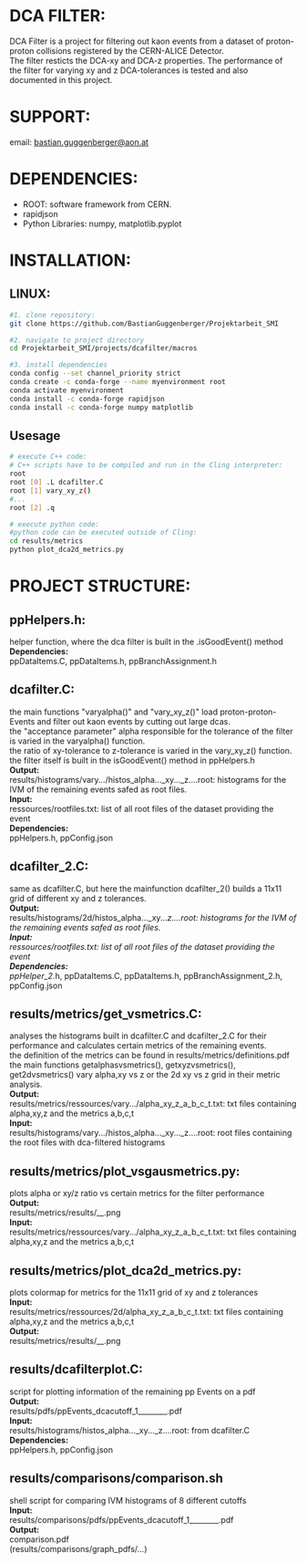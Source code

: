 # DCA FILTER:
DCA Filter is a project for filtering out kaon events from a dataset of proton-proton collisions registered by the CERN-ALICE Detector.  
The filter resticts the DCA-xy and DCA-z properties. The performance of the filter for varying xy and z DCA-tolerances is tested and also documented in this project.

# SUPPORT:
email: bastian.guggenberger@aon.at

# DEPENDENCIES:
- ROOT: software framework from CERN.  
- rapidjson  
- Python Libraries: numpy, matplotlib.pyplot  

# INSTALLATION:
## LINUX:
```bash
#1. clone repository:
git clone https://github.com/BastianGuggenberger/Projektarbeit_SMI

#2. navigate to project directory
cd Projektarbeit_SMI/projects/dcafilter/macros

#3. install dependencies
conda config --set channel_priority strict
conda create -c conda-forge --name myenvironment root
conda activate myenvironment
conda install -c conda-forge rapidjson
conda install -c conda-forge numpy matplotlib
```

## Usesage
```bash
# execute C++ code:
# C++ scripts have to be compiled and run in the Cling interpreter:
root
root [0] .L dcafilter.C
root [1] vary_xy_z()
#...
root [2] .q

# execute python code:
#python code can be executed outside of Cling:
cd results/metrics
python plot_dca2d_metrics.py
```


# PROJECT STRUCTURE:

## ppHelpers.h:
helper function, where the dca filter is built in the .isGoodEvent() method  
**Dependencies:**  
ppDataItems.C, ppDataItems.h, ppBranchAssignment.h  


## dcafilter.C:
the main functions "varyalpha()" and "vary_xy_z()" load proton-proton-Events and filter out kaon events by cutting out large dcas.  
the "acceptance parameter" alpha responsible for the tolerance of the filter is varied in the varyalpha() function.  
the ratio of xy-tolerance to z-tolerance is varied in the vary_xy_z() function.  
the filter itself is built in the isGoodEvent() method in ppHelpers.h  
**Output:**  
results/histograms/vary.../histos_alpha..._xy..._z....root: histograms for the IVM of the remaining events safed as root files.  
**Input:**  
ressources/rootfiles.txt: list of all root files of the dataset providing the event  
**Dependencies:**  
ppHelpers.h, ppConfig.json  


## dcafilter_2.C:
same as dcafilter.C, but here the mainfunction dcafilter_2() builds a 11x11 grid of different xy and z tolerances.  
**Output:**  
results/histograms/2d/histos_alpha..._xy..._z....root: histograms for the IVM of the remaining events safed as root files.  
**Input:**  
ressources/rootfiles.txt: list of all root files of the dataset providing the event  
**Dependencies:**  
ppHelper_2_.h, ppDataItems.C, ppDataItems.h, ppBranchAssignment_2.h, ppConfig.json  


## results/metrics/get_vsmetrics.C:
analyses the histograms built in dcafilter.C and dcafilter_2.C for their performance and calculates certain metrics of the remaining events.  
the definition of the metrics can be found in results/metrics/definitions.pdf  
the main functions getalphasvsmetrics(), getxyzvsmetrics(), get2dvsmetrics() vary alpha,xy vs z or the 2d xy vs z grid in their metric analysis.  
**Output:**  
results/metrics/ressources/vary.../alpha_xy_z_a_b_c_t.txt: txt files containing alpha,xy,z and the metrics a,b,c,t  
**Input:**  
results/histograms/vary.../histos_alpha..._xy..._z....root: root files containing the root files with dca-filtered histograms  


## results/metrics/plot_vsgausmetrics.py:
plots alpha or xy/z ratio vs certain metrics for the filter performance  
**Output:**  
results/metrics/results/__.png  
**Input:**  
results/metrics/ressources/vary.../alpha_xy_z_a_b_c_t.txt: txt files containing alpha,xy,z and the metrics a,b,c,t  


## results/metrics/plot_dca2d_metrics.py:
plots colormap for metrics for the 11x11 grid of xy and z tolerances  
**Input:**  
results/metrics/ressources/2d/alpha_xy_z_a_b_c_t.txt: txt files containing alpha,xy,z and the metrics a,b,c,t  
**Output:**  
results/metrics/results/__.png  


## results/dcafilterplot.C:
script for plotting information of the remaining pp Events on a pdf  
**Output:**  
results/pdfs/ppEvents_dcacutoff_1________.pdf  
**Input:**  
results/histograms/histos_alpha..._xy..._z....root: from dcafilter.C  
**Dependencies:**  
ppHelpers.h, ppConfig.json  


## results/comparisons/comparison.sh
shell script for comparing IVM histograms of 8 different cutoffs  
**Input:**  
results/comparisons/pdfs/ppEvents_dcacutoff_1________.pdf  
**Output:**  
comparison.pdf  
(results/comparisons/graph_pdfs/...)  

